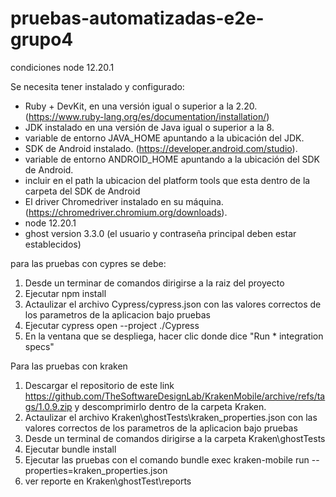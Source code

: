 # pruebas-automatizadas-e2e-grupo4

condiciones 
node 12.20.1


Se necesita tener instalado y configurado: 
* Ruby + DevKit, en una versión igual o superior a la 2.20. (https://www.ruby-lang.org/es/documentation/installation/)
* JDK instalado en una versión de Java igual o superior a la 8.
* variable de entorno JAVA_HOME apuntando a la ubicación del JDK.
* SDK de Android instalado. (https://developer.android.com/studio).
* variable de entorno ANDROID_HOME apuntando a la ubicación del SDK de Android.
* incluir en el path la ubicacion del platform tools que esta dentro de la carpeta del SDK de Android
* El driver Chromedriver instalado en su máquina. (https://chromedriver.chromium.org/downloads).
* node 12.20.1
* ghost version 3.3.0 (el usuario y contraseña principal deben estar establecidos)

para las pruebas con cypres se debe: 

1. Desde un terminar de comandos dirigirse a la raiz del proyecto
2. Ejecutar npm install
2. Actaulizar el archivo Cypress/cypress.json con las valores correctos de los parametros de la aplicacion bajo pruebas
3. Ejecutar cypress open --project ./Cypress
4. En la ventana que se despliega, hacer clic donde dice "Run * integration specs"

Para las pruebas con kraken

1. Descargar el repositorio de este link https://github.com/TheSoftwareDesignLab/KrakenMobile/archive/refs/tags/1.0.9.zip y descomprimirlo dentro de la carpeta Kraken.
2. Actaulizar el archivo Kraken\ghostTests\kraken_properties.json con las valores correctos de los parametros de la aplicacion bajo pruebas
3. Desde un terminal de comandos dirigirse a la carpeta Kraken\ghostTests
4. Ejecutar bundle install
5. Ejecutar las pruebas con el comando bundle exec kraken-mobile run --properties=kraken_properties.json
6. ver reporte en Kraken\ghostTest\reports